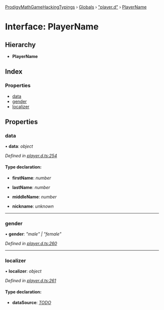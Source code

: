 [ProdigyMathGameHackingTypings](../README.md) › [Globals](../globals.md) › ["player.d"](../modules/_player_d_.md) › [PlayerName](_player_d_.playername.md)

# Interface: PlayerName

## Hierarchy

* **PlayerName**

## Index

### Properties

* [data](_player_d_.playername.md#data)
* [gender](_player_d_.playername.md#gender)
* [localizer](_player_d_.playername.md#localizer)

## Properties

###  data

• **data**: *object*

*Defined in [player.d.ts:254](https://github.com/PatheticMustan/ProdigyMathGameHacking/blob/bda5213/typings/player.d.ts#L254)*

#### Type declaration:

* **firstName**: *number*

* **lastName**: *number*

* **middleName**: *number*

* **nickname**: *unknown*

___

###  gender

• **gender**: *"male" | "female"*

*Defined in [player.d.ts:260](https://github.com/PatheticMustan/ProdigyMathGameHacking/blob/bda5213/typings/player.d.ts#L260)*

___

###  localizer

• **localizer**: *object*

*Defined in [player.d.ts:261](https://github.com/PatheticMustan/ProdigyMathGameHacking/blob/bda5213/typings/player.d.ts#L261)*

#### Type declaration:

* **dataSource**: *[TODO](../modules/_util_d_.md#todo)*
